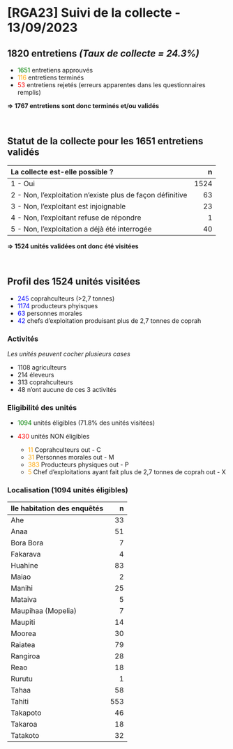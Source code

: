 # \[RGA23\] Suivi de la collecte - 13/09/2023

## 1820 entretiens *(Taux de collecte = 24.3%)*

-   <font color = "Green">1651</font> entretiens approuvés
-   <font color = "Orange">116</font> entretiens terminés
-   <font color = "Red">53</font> entretiens rejetés (erreurs apparentes
    dans les questionnaires remplis)

**=&gt; 1767 entretiens sont donc terminés et/ou validés**

<br/>

## Statut de la collecte pour les 1651 entretiens validés

<table>
<thead>
<tr class="header">
<th style="text-align: left;">La collecte est-elle possible ?</th>
<th style="text-align: right;">n</th>
</tr>
</thead>
<tbody>
<tr class="odd">
<td style="text-align: left;">1 - Oui</td>
<td style="text-align: right;">1524</td>
</tr>
<tr class="even">
<td style="text-align: left;">2 - Non, l’exploitation n’existe plus de
façon définitive</td>
<td style="text-align: right;">63</td>
</tr>
<tr class="odd">
<td style="text-align: left;">3 - Non, l’exploitant est injoignable</td>
<td style="text-align: right;">23</td>
</tr>
<tr class="even">
<td style="text-align: left;">4 - Non, l’exploitant refuse de
répondre</td>
<td style="text-align: right;">1</td>
</tr>
<tr class="odd">
<td style="text-align: left;">5 - Non, l’exploitation a déjà été
interrogée</td>
<td style="text-align: right;">40</td>
</tr>
</tbody>
</table>

**=&gt; 1524 unités validées ont donc été visitées**

<br/>

## Profil des 1524 unités visitées

-   <font color = "Blue">245</font> coprahculteurs (&gt;2,7 tonnes)
-   <font color = "Blue">1174</font> producteurs phyisques
-   <font color = "Blue">63</font> personnes morales
-   <font color = "Blue">42</font> chefs d’exploitation produisant plus
    de 2,7 tonnes de coprah

### Activités

*Les unités peuvent cocher plusieurs cases*

-   1108 agriculteurs
-   214 éleveurs
-   313 coprahculteurs
-   48 n’ont aucune de ces 3 activités

### Eligibilité des unités

-   <font color = "Green">1094</font> unités éligibles (71.8% des unités
    visitées)

-   <font color = "Red">430</font> unités NON éligibles

    -   <font color = "Orange">11</font> Coprahculteurs out - C
    -   <font color = "Orange">31</font> Personnes morales out - M
    -   <font color = "Orange">383</font> Producteurs physiques out - P
    -   <font color = "Orange">5</font> Chef d’exploitations ayant fait
        plus de 2,7 tonnes de coprah out - X

### Localisation (1094 unités éligibles)

<table>
<thead>
<tr class="header">
<th style="text-align: left;">Ile habitation des enquêtés</th>
<th style="text-align: right;">n</th>
</tr>
</thead>
<tbody>
<tr class="odd">
<td style="text-align: left;">Ahe</td>
<td style="text-align: right;">33</td>
</tr>
<tr class="even">
<td style="text-align: left;">Anaa</td>
<td style="text-align: right;">51</td>
</tr>
<tr class="odd">
<td style="text-align: left;">Bora Bora</td>
<td style="text-align: right;">7</td>
</tr>
<tr class="even">
<td style="text-align: left;">Fakarava</td>
<td style="text-align: right;">4</td>
</tr>
<tr class="odd">
<td style="text-align: left;">Huahine</td>
<td style="text-align: right;">83</td>
</tr>
<tr class="even">
<td style="text-align: left;">Maiao</td>
<td style="text-align: right;">2</td>
</tr>
<tr class="odd">
<td style="text-align: left;">Manihi</td>
<td style="text-align: right;">25</td>
</tr>
<tr class="even">
<td style="text-align: left;">Mataiva</td>
<td style="text-align: right;">5</td>
</tr>
<tr class="odd">
<td style="text-align: left;">Maupihaa (Mopelia)</td>
<td style="text-align: right;">7</td>
</tr>
<tr class="even">
<td style="text-align: left;">Maupiti</td>
<td style="text-align: right;">14</td>
</tr>
<tr class="odd">
<td style="text-align: left;">Moorea</td>
<td style="text-align: right;">30</td>
</tr>
<tr class="even">
<td style="text-align: left;">Raiatea</td>
<td style="text-align: right;">79</td>
</tr>
<tr class="odd">
<td style="text-align: left;">Rangiroa</td>
<td style="text-align: right;">28</td>
</tr>
<tr class="even">
<td style="text-align: left;">Reao</td>
<td style="text-align: right;">18</td>
</tr>
<tr class="odd">
<td style="text-align: left;">Rurutu</td>
<td style="text-align: right;">1</td>
</tr>
<tr class="even">
<td style="text-align: left;">Tahaa</td>
<td style="text-align: right;">58</td>
</tr>
<tr class="odd">
<td style="text-align: left;">Tahiti</td>
<td style="text-align: right;">553</td>
</tr>
<tr class="even">
<td style="text-align: left;">Takapoto</td>
<td style="text-align: right;">46</td>
</tr>
<tr class="odd">
<td style="text-align: left;">Takaroa</td>
<td style="text-align: right;">18</td>
</tr>
<tr class="even">
<td style="text-align: left;">Tatakoto</td>
<td style="text-align: right;">32</td>
</tr>
</tbody>
</table>
